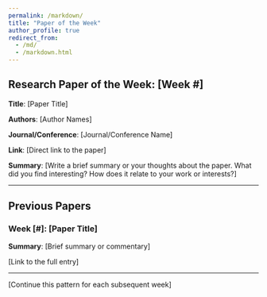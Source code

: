 ```yaml
---
permalink: /markdown/
title: "Paper of the Week"
author_profile: true
redirect_from: 
  - /md/
  - /markdown.html
---
```


## Research Paper of the Week: [Week #]

**Title**: [Paper Title]

**Authors**: [Author Names]

**Journal/Conference**: [Journal/Conference Name]

**Link**: [Direct link to the paper]

**Summary**:
[Write a brief summary or your thoughts about the paper. What did you find interesting? How does it relate to your work or interests?]

---

## Previous Papers

### Week [#]: [Paper Title]
**Summary**: [Brief summary or commentary]

[Link to the full entry]

* * *

[Continue this pattern for each subsequent week]
